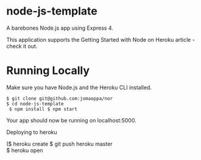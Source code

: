 # node-js-template

A barebones Node.js app using Express 4.

This application supports the Getting Started with Node on Heroku article - check it out.

# Running Locally
Make sure you have Node.js and the Heroku CLI installed.
 
    $ git clone git@github.com:jomaoppa/nor
    $ cd node-js-template
     $ npm install $ npm start
Your app should now be running on localhost:5000.

Deploying to heroku 

  ($ heroku create
   $ git push heroku master  
    $ heroku open

